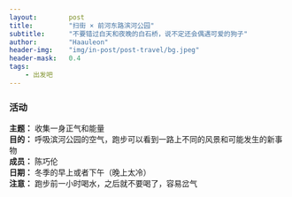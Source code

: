 ```yaml
---
layout:        post
title:         "扫街 × 前河东路滨河公园"
subtitle:      "不要错过白天和夜晚的白石桥，说不定还会偶遇可爱的狗子"
author:        "Haauleon"
header-img:    "img/in-post/post-travel/bg.jpeg"
header-mask:   0.4
tags:
    - 出发吧
---
```


### 活动
**主题：** 收集一身正气和能量                                 
**目的：** 呼吸滨河公园的空气，跑步可以看到一路上不同的风景和可能发生的新事物                                                      
**成员：** 陈巧伦        
**日期：** 冬季的早上或者下午（晚上太冷）                                 
**注意：** 跑步前一小时喝水，之后就不要喝了，容易岔气      